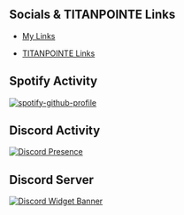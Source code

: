 ## Socials & TITANPOINTE Links

- [My Links](https://beacons.page/Atlas_1001)

- [TITANPOINTE Links](https://linktr.ee/TITANPOINTE)

## Spotify Activity
[![spotify-github-profile](https://spotify-github-profile.vercel.app/api/view?uid=dkmeakaf9v4v6aqiei2y8d05w&cover_image=true&theme=compact)](https://spotify-github-profile.vercel.app/api/view?uid=dkmeakaf9v4v6aqiei2y8d05w&redirect=true)

## Discord Activity
[![Discord Presence](https://lanyard-profile-readme.vercel.app/api/326950094580482048)](https://dsc.bio/Atlas1001)

## Discord Server
[![Discord Widget Banner](https://discordapp.com/api/guilds/343573044540997632/widget.png?style=banner3)](https://discord.link/titanpointe)
